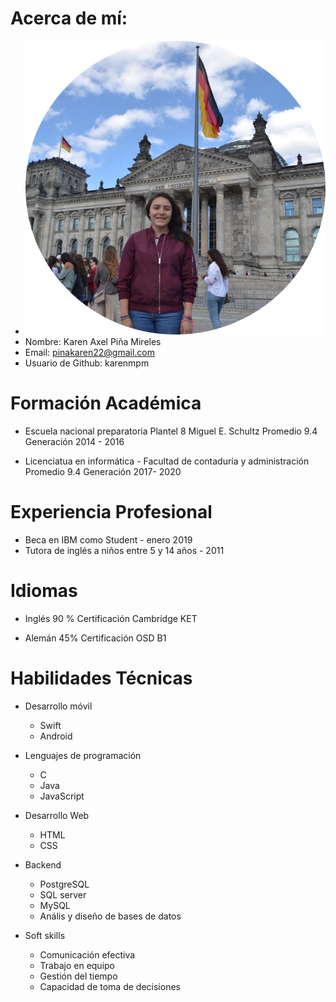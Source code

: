 # Acerca de mí:
- ![Foto](/bootstrap/img/karen1.png)
- Nombre: Karen Axel Piña Mireles
- Email: pinakaren22@gmail.com
- Usuario de Github: karenmpm

# Formación Académica

- Escuela nacional preparatoria Plantel 8 Miguel E. Schultz 
Promedio 9.4
Generación 2014 - 2016

- Licenciatua en informática - Facultad de contaduría y administración 
Promedio 9.4
Generación 2017- 2020

# Experiencia Profesional

- Beca en IBM como Student - enero 2019
- Tutora de inglés a niños entre 5 y 14 años - 2011

# Idiomas

- Inglés 90 %
 Certificación Cambridge KET

- Alemán 45%
Certificación OSD B1

# Habilidades Técnicas

- Desarrollo móvil
    - Swift
    - Android
            
- Lenguajes de programación
    - C
    - Java
    - JavaScript

- Desarrollo Web
    - HTML
    - CSS
- Backend
    - PostgreSQL
    - SQL server
    - MySQL
    - Anális y diseño de bases de datos

- Soft skills
    - Comunicación efectiva
    - Trabajo en equipo
    - Gestión del tiempo
    - Capacidad de toma de decisiones